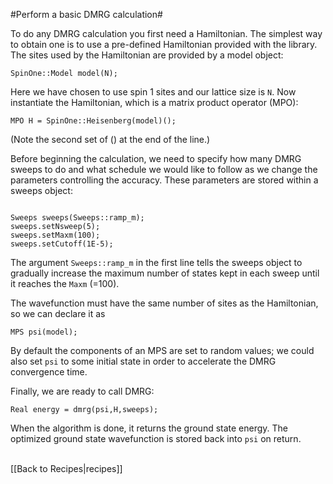 #Perform a basic DMRG calculation#

To do any DMRG calculation you first need a Hamiltonian. 
The simplest way to obtain one is to 
use a pre-defined Hamiltonian provided with the library. 
The sites used by the Hamiltonian are provided by a model object:

`SpinOne::Model model(N);`

Here we have chosen to use spin 1 sites and our lattice size is `N`.
Now instantiate the Hamiltonian, which is a matrix product operator (MPO):

`MPO H = SpinOne::Heisenberg(model)();`

(Note the second set of () at the end of the line.)

Before beginning the calculation, we need to specify how many DMRG sweeps to do and
what schedule we would like to follow as we change the parameters controlling the accuracy.
These parameters are stored within a sweeps object:

<code>
Sweeps sweeps(Sweeps::ramp_m);
sweeps.setNsweep(5);
sweeps.setMaxm(100);
sweeps.setCutoff(1E-5);
</code>

The argument `Sweeps::ramp_m` in the first line tells the sweeps object to gradually
increase the maximum number of states kept in each sweep until it reaches the `Maxm` (=100).

The wavefunction must have the same number of sites
as the Hamiltonian, so we can declare it as

`MPS psi(model);`

By default the components of an MPS are set to random values; we could also set `psi`
to some initial state in order to accelerate the DMRG convergence time.

Finally, we are ready to call DMRG:

`Real energy = dmrg(psi,H,sweeps);`

When the algorithm is done, it returns the ground state energy. The optimized ground state
wavefunction is stored back into `psi` on return.



<br>
[[Back to Recipes|recipes]]
